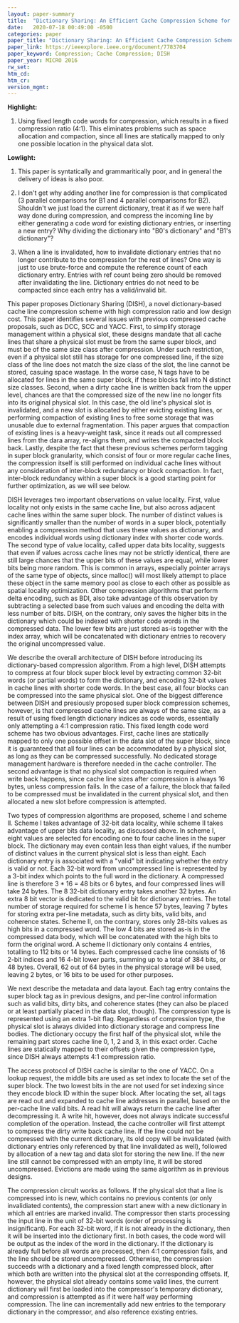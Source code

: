 ```yaml
---
layout: paper-summary
title:  "Dictionary Sharing: An Efficient Cache Compression Scheme for Compressed Caches"
date:   2020-07-18 00:49:00 -0500
categories: paper
paper_title: "Dictionary Sharing: An Efficient Cache Compression Scheme for Compressed Caches"
paper_link: https://ieeexplore.ieee.org/document/7783704
paper_keyword: Compression; Cache Compression; DISH
paper_year: MICRO 2016
rw_set:
htm_cd:
htm_cr:
version_mgmt:
---
```


**Highlight:**

1. Using fixed length code words for compression, which results in a fixed compression ratio (4:1). This eliminates problems
   such as space allocation and compaction, since all lines are statically mapped to only one possible location in the 
   physical data slot.

**Lowlight:**

1. This paper is syntatically and grammaritically poor, and in general the delivery of ideas is also poor.
   
2. I don't get why adding another line for compression is that complicated (3 parallel comparisons for B1 and 4 parallel 
   comparisons for B2). Shouldn't we just load the current 
   dictionary, treat it as if we were half way done during compression, and compress the incoming line by either
   generating a code word for existing dictionary entries, or inserting a new entry?
   Why dividing the dictionary into "B0's dictionary" and "B1's dictionary"?

3. When a line is invalidated, how to invalidate dictionary entries that no longer contribute to the compression for the 
   rest of lines?
   One way is just to use brute-force and compute the reference count of each dictionary entry. Entries with ref count
   being zero should be removed after invalidating the line. Dictionary entries do not need to be compacted since 
   each entry has a valid/invalid bit.

This paper proposes Dictionary Sharing (DISH), a novel dictionary-based cache line compression scheme with high compression
ratio and low design cost. This paper identifies several issues with previous compressed cache proposals, such as DCC, 
SCC and YACC. First, to simplify storage management within a physical slot, these designs mandate that all cache lines
that share a physical slot must be from the same super block, and must be of the same size class after compression. 
Under such restriction, even if a physical slot still has storage for one compressed line, if the size class of the line
does not match the size class of the slot, the line cannot be stored, casuing space wastage. In the worse case, N tags
have to be allocated for lines in the same super block, if these blocks fall into N distinct size classes.
Second, when a dirty cache line is written back from the upper level, chances are that the compressed size of the new 
line no longer fits into its original physical slot. In this case, the old line's physical slot is invalidated, and 
a new slot is allocated by either evicting existing lines, or performing compaction of existing lines to free some 
storage that was unusable due to external fragmentation. This paper argues that compaction of existing lines is a heavy-weight
task, since it reads out all compressed lines from the dara array, re-aligns them, and writes the compacted block back.
Lastly, despite the fact that these previous schemes perform tagging in super block granularity, which consist of four or 
more regular cache lines, the compression itself is still performed on individual cache lines without any consideration 
of inter-block redundancy or block compaction. In fact, inter-block redundancy within a super block is a good starting 
point for further optimization, as we will see below.

DISH leverages two important observations on value locality. First, value locality not only exists in the same cache
line, but also across adjacent cache lines within the same super block. The number of distinct values is significantly
smaller than the number of words in a super block, potentially enabling a compression method that uses these values
as dictionary, and encodes individual words using dictionary index with shorter code words. 
The second type of value locality, called upper data bits locality, suggests that even if values across cache lines
may not be strictly identical, there are still large chances that the upper bits of these values are equal, while lower
bits being more random. This is common in arrays, especially pointer arrays of the same type of objects, since 
malloc() will most likely attempt to place these object in the same memory pool as close to each other as possible as 
spatial locality optimization. 
Other compression algorithms that perform delta encoding, such as BDI, also take advantage of this observation by subtracting 
a selected base from such values and encoding the delta with less number of bits. DISH, on the contrary, only saves the 
higher bits in the dictionary which could be indexed with shorter code words in the compressed data. The lower few bits 
are just stored as-is together with the index array, which will be concatenated with dictionary entries to recovery the 
original uncompressed value.

We describe the overall architecture of DISH before introducing its dictionary-based compression algorithm. From a high
level, DISH attempts to compress at four block super block level by extracting common 32-bit words (or partial words) to 
form the dictionary, and encoding 32-bit values in cache lines with shorter code words. In the best case, all four blocks
can be compressed into the same physical slot. One of the biggest difference between DISH and presiously proposed super 
block compression schemes, however, is that compressed cache lines are always of the same size, as a result of using 
fixed length dictionary indices as code words, essentially only attempting a 4:1 compression ratio. 
This fixed length code word scheme has two obvious advantages. First, cache lines are statically mapped to only one possible
offset in the data slot of the super block, since it is guaranteed that all four lines can be accommodated by a physical slot,
as long as they can be compressed successfully. No dedicated storage management hardware is therefore needed in the cache 
controller.
The second advantage is that no physical slot compaction is required when write back happens, since cache line sizes 
after compression is always 16 bytes, unless compression fails. In the case of a failure, the block that failed to be 
compressed must be invalidated in the current physical slot, and then allocated a new slot before compression is attempted.

Two types of compression algorithms are proposed, scheme I and scheme II. Scheme I takes advantage of 32-bit data locality,
while scheme II takes advantage of upper bits data locality, as discussed above. 
In scheme I, eight values are selected for encoding one to four cache lines in the super block. The dictionary may even
contain less than eight values, if the number of distinct values in the current physical slot is less than eight.
Each dictionary entry is associated with a "valid" bit indicating whether the entry is valid or not.
Each 32-bit word from uncompressed line is represented by a 3-bit index which points to the full word in the dictionary.
A compressed line is therefore 3 * 16 = 48 bits or 6 bytes, and four compressed lines will take 24 bytes. The 8 32-bit
dictionary entry takes another 32 bytes. An extra 8 bit vector is dedicated to the valid bit for dictionary entries.
The total number of storage required for scheme I is hence 57 bytes, leaving 7 bytes for storing extra per-line 
metadata, such as dirty bits, valid bits, and coherence states.
Scheme II, on the contrary, stores only 28-bits values as high bits in a compressed word. The low 4 bits are stored as-is
in the compressed data body, which will be concatenated with the high bits to form the original word. 
A scheme II dictionary only contains 4 entries, totalling to 112 bits or 14 bytes. Each compressed cache line consists of
16 2-bit indices and 16 4-bit lower parts, summing up to a total of 384 bits, or 48 bytes. Overall, 62 out of 64 bytes 
in the physical storage will be used, leaving 2 bytes, or 16 bits to be used for other purposes.

We next describe the metadata and data layout. Each tag entry contains the super block tag as in previous designs,
and per-line control information such as valid bits, dirty bits, and coherence states (they can also be placed or at least
partially placed in the data slot, though). The compression type is represented using an extra 1-bit flag. 
Regardless of compression type, the physical slot is always divided into dictionary storage and compress line bodies.
The dictionary occupy the first half of the physical slot, while the remaining part stores cache line 0, 1, 2 and 3,
in this exact order. Cache lines are statically mapped to their offsets given the compression type, since DISH
always attempts 4:1 compression ratio.

The access protocol of DISH cache is similar to the one of YACC. On a lookup request, the middle bits are used as set
index to locate the set of the super block. The two lowest bits in the are not used for set indexing since they encode
block ID within the super block. After locating the set, all tags are read out and expanded to cache line addresses in 
parallel, based on the per-cache line valid bits. A read hit will always return the cache line after decompressing it.
A write hit, however, does not always indicate successful completion of the operation. Instead, the cache controller will
first attempt to compress the dirty write back cache line. If the line could not be compressed with the current dictionary,
its old copy will be invalidated (with dictionary entries only referenced by that line invalidated as well), followed by
allocation of a new tag and data slot for storing the new line. If the new line still cannot be compressed with an
empty line, it will be stored uncompressed. Evictions are made using the same algorithm as in previous designs.

The compression circult works as follows. If the physical slot that a line is compressed into is new, which contains no
previous contents (or only invalidiated contents), the compression start anew with a new dictionary in which all
entries are marked invalid. The compressor then starts processing the input line in the unit of 32-bit words (order
of processing is insignificant). For each 32-bit word, if it is not already in the dictionary, then it will be inserted
into the dictionary first. In both cases, the code word will be output as the index of the word in the dictionary.
If the dictionary is already full before all words are processed, then 4:1 compression fails, and the line should be 
stored uncompressed. Otherwise, the compression succeeds with a dictionary and a fixed length compressed block, after
which both are written into the physical slot at the corresponding offsets.
If, however, the physical slot already contains some valid lines, the current dictionary will first be loaded into the
compressor's temporary dictionary, and compression is attempted as if it were half way performing compression. The
line can incrementally add new entries to the temporary dictionary in the compressor, and also reference existing entries.

